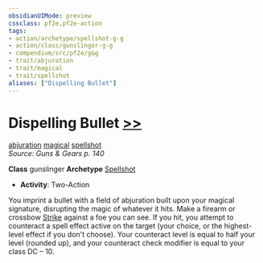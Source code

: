 ```yaml
---
obsidianUIMode: preview
cssclass: pf2e,pf2e-action
tags:
- action/archetype/spellshot-g-g
- action/class/gunslinger-g-g
- compendium/src/pf2e/g&g
- trait/abjuration
- trait/magical
- trait/spellshot
aliases: ["Dispelling Bullet"]
---
```

# Dispelling Bullet [>>](/rules/core-rulebook/chapter-9-playing-the-game.md#Actions "Two-Action")
[abjuration](/rules/traits/abjuration.md)  [magical](/rules/traits/magical.md)  [spellshot](/rules/traits/spellshot-g-g.md)  
*Source: Guns & Gears p. 140*  

**Class** gunslinger
**Archetype** [Spellshot](../../TTRPGShare_Community_Vaults/Pathfinder_2E/character/archetypes/spellshot-g-g.md)
- **Activity**: Two-Action

You imprint a bullet with a field of abjuration built upon your magical signature, disrupting the magic of whatever it hits. Make a firearm or crossbow [Strike](/rules/actions/strike.md) against a foe you can see. If you hit, you attempt to counteract a spell effect active on the target (your choice, or the highest-level effect if you don't choose). Your counteract level is equal to half your level (rounded up), and your counteract check modifier is equal to your class DC – 10.